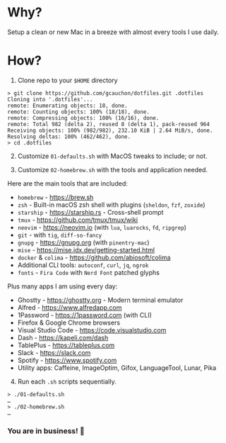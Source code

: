 # Why?

Setup a clean or new Mac in a breeze with almost every tools I use daily.

# How?

1. Clone repo to your `$HOME` directory

```shell
> git clone https://github.com/gcauchon/dotfiles.git .dotfiles
Cloning into '.dotfiles'...
remote: Enumerating objects: 18, done.
remote: Counting objects: 100% (18/18), done.
remote: Compressing objects: 100% (16/16), done.
remote: Total 982 (delta 2), reused 8 (delta 1), pack-reused 964
Receiving objects: 100% (982/982), 232.10 KiB | 2.64 MiB/s, done.
Resolving deltas: 100% (462/462), done.
> cd .dotfiles
```

2. Customize `01-defaults.sh` with MacOS tweaks to include; or not.

3. Customize `02-homebrew.sh` with the tools and application needed.

Here are the main tools that are included:

- `homebrew` - https://brew.sh
- `zsh` - Built-in macOS zsh shell with plugins (`sheldon`, `fzf`, `zoxide`)
- `starship` - https://starship.rs - Cross-shell prompt
- `tmux` - https://github.com/tmux/tmux/wiki
- `neovim` - https://neovim.io (with `lua`, `luarocks`, `fd`, `ripgrep`)
- `git` - with `tig`, `diff-so-fancy`
- `gnupg` - https://gnupg.org (with `pinentry-mac`)
- `mise` - https://mise.jdx.dev/getting-started.html
- `docker` & `colima` - https://github.com/abiosoft/colima
- Additional CLI tools: `autoconf`, `curl`, `jq`, `ngrok`
- `fonts` - `Fira Code` with `Nerd Font` patched glyphs

Plus many apps I am using every day:

- Ghostty - https://ghostty.org - Modern terminal emulator
- Alfred - https://www.alfredapp.com
- 1Password - https://1password.com (with CLI)
- Firefox & Google Chrome browsers
- Visual Studio Code - https://code.visualstudio.com
- Dash - https://kapeli.com/dash
- TablePlus - https://tableplus.com
- Slack - https://slack.com
- Spotify - https://www.spotify.com
- Utility apps: Caffeine, ImageOptim, Gifox, LanguageTool, Lunar, Pika

4. Run each `.sh` scripts sequentially.

```shell
> ./01-defaults.sh
…
> ./02-homebrew.sh
…
```

### You are in business! 🚀
